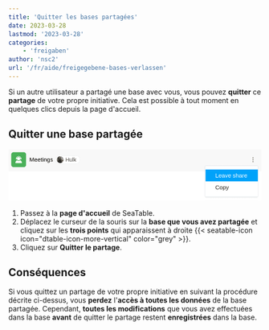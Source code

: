 ```yaml
---
title: 'Quitter les bases partagées'
date: 2023-03-28
lastmod: '2023-03-28'
categories:
    - 'freigaben'
author: 'nsc2'
url: '/fr/aide/freigegebene-bases-verlassen'
---
```


Si un autre utilisateur a partagé une base avec vous, vous pouvez **quitter** ce **partage** de votre propre initiative. Cela est possible à tout moment en quelques clics depuis la page d'accueil.

## Quitter une base partagée

![Quitter les bases partagées](images/leave-shared-base.png)

1. Passez à la **page d'accueil** de SeaTable.
2. Déplacez le curseur de la souris sur la **base que vous avez partagée** et cliquez sur les **trois points** qui apparaissent à droite {{< seatable-icon icon="dtable-icon-more-vertical" color="grey" >}}.
3. Cliquez sur **Quitter le partage**.

## Conséquences

Si vous quittez un partage de votre propre initiative en suivant la procédure décrite ci-dessus, vous **perdez** l'**accès à toutes les données** de la base partagée. Cependant, **toutes les modifications** que vous avez effectuées dans la base **avant** de quitter le partage restent **enregistrées** dans la base.
